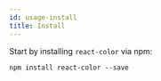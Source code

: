 ```yaml
---
id: usage-install
title: Install
---
```

Start by installing `react-color` via npm:
```
npm install react-color --save
```
